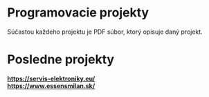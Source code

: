 # Programovacie projekty
Súčastou každeho projektu je PDF súbor, ktorý opisuje daný projekt.

# Posledne projekty
**https://servis-elektroniky.eu/** \
**https://www.essensmilan.sk/**


